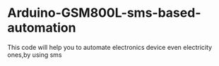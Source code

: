 # Arduino-GSM800L-sms-based-automation
This code will help you to automate electronics device even electricity ones,by using sms 

